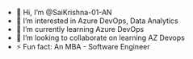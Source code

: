 - 👋 Hi, I’m @SaiKrishna-01-AN
- 👀 I’m interested in Azure DevOps, Data Analytics
- 🌱 I’m currently learning Azure DevOps
- 💞️ I’m looking to collaborate on learning AZ Devops
- ⚡ Fun fact: An MBA - Software Engineer

<!---
SaiKrishna-01-AN/SaiKrishna-01-AN is a ✨ special ✨ repository because its `README.md` (this file) appears on your GitHub profile.
You can click the Preview link to take a look at your changes.
--->
